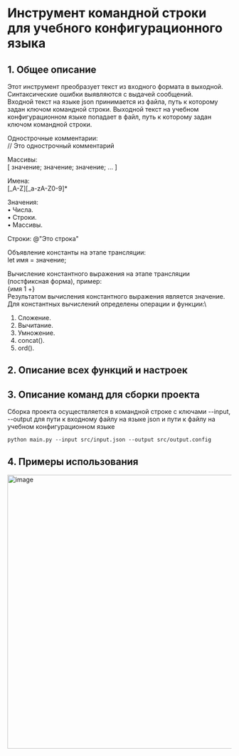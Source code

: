 # Инструмент командной строки для учебного конфигурационного языка
## 1. Общее описание
Этот инструмент преобразует текст из входного формата в выходной. Синтаксические ошибки выявляются с выдачей сообщений.\
Входной текст на языке json принимается из файла, путь к которому задан ключом командной строки. Выходной текст на учебном конфигурационном языке попадает в файл, путь к которому задан ключом командной строки.

Однострочные комментарии:\
// Это однострочный комментарий

Массивы:\
[ значение; значение; значение; ... ]

Имена:\
[_A-Z][_a-zA-Z0-9]*

Значения:\
• Числа.\
• Строки.\
• Массивы.

Строки:
@"Это строка"

Объявление константы на этапе трансляции:\
let имя = значение;

Вычисление константного выражения на этапе трансляции (постфиксная форма), пример:\
{имя 1 +}\
Результатом вычисления константного выражения является значение.\
Для константных вычислений определены операции и функции:\
1. Сложение.
2. Вычитание.
3. Умножение.
4. concat().
5. ord().


## 2. Описание всех функций и настроек


## 3. Описание команд для сборки проекта
Сборка проекта осуществляется в командной строке с ключами --input, --output для пути к входному файлу на языке json и пути к файлу на учебном конфигурационном языке
```
python main.py --input src/input.json --output src/output.config
```

## 4. Примеры использования
<img width="616" alt="image" src="https://github.com/user-attachments/assets/b0376cc9-7034-4e1c-8c03-290a9e668800">

